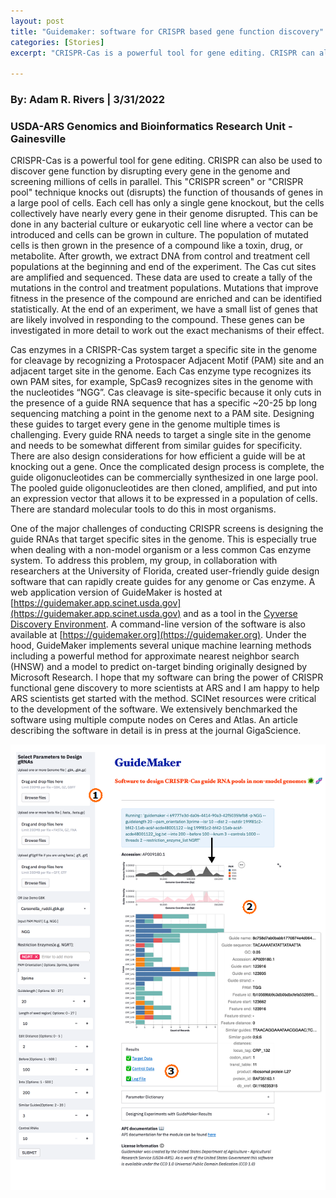 ```yaml
---
layout: post
title: "Guidemaker: software for CRISPR based gene function discovery"
categories: [Stories]
excerpt: "CRISPR-Cas is a powerful tool for gene editing. CRISPR can also be used to discover gene function by disrupting every gene in the genome and screening millions of cells in parallel."

---
```

### By:  Adam R. Rivers  |  3/31/2022
### USDA-ARS Genomics and Bioinformatics Research Unit - Gainesville

CRISPR-Cas is a powerful tool for gene editing. CRISPR can also be used to discover gene function by disrupting every gene in the genome and screening millions of cells in parallel. This "CRISPR screen" or "CRISPR pool" technique knocks out (disrupts) the function of thousands of genes in a large pool of cells. Each cell has only a single gene knockout, but the cells collectively have nearly every gene in their genome disrupted. This can be done in any bacterial culture or eukaryotic cell line where a vector can be introduced and cells can be grown in culture. The population of mutated cells is then grown in the presence of a compound like a toxin, drug, or metabolite. After growth, we extract DNA from control and treatment cell populations at the beginning and end of the experiment. The Cas cut sites are amplified and sequenced. These data are used to create a tally of the mutations in the control and treatment populations. Mutations that improve fitness in the presence of the compound are enriched and can be identified statistically. At the end of an experiment, we have a small list of genes that are likely involved in responding to the compound. These genes can be investigated in more detail to work out the exact mechanisms of their effect.

Cas enzymes in a CRISPR-Cas system target a specific site in the genome for cleavage by recognizing a Protospacer Adjacent Motif (PAM) site and an adjacent target site in the genome. Each Cas enzyme type recognizes its own PAM sites, for example, SpCas9 recognizes sites in the genome with the nucleotides “NGG”. Cas cleavage is site-specific because it only cuts in the presence of a guide RNA sequence that has a specific ~20-25 bp long sequencing matching a point in the genome next to a PAM site. Designing these guides to target every gene in the genome multiple times is challenging. Every guide RNA needs to target a single site in the genome and needs to be somewhat different from similar guides for specificity. There are also design considerations for how efficient a guide will be at knocking out a gene. Once the complicated design process is complete, the guide oligonucleotides can be commercially synthesized in one large pool. The pooled guide oligonucleotides are then cloned, amplified, and put into an expression vector that allows it to be expressed in a population of cells. There are standard molecular tools to do this in most organisms.  

One of the major challenges of conducting CRISPR screens is designing the guide RNAs that target specific sites in the genome. This is especially true when dealing with a non-model organism or a less common Cas enzyme system. To address this problem, my group, in collaboration with researchers at the University of Florida, created user-friendly guide design software that can rapidly create guides for any genome or Cas enzyme. A web application version of GuideMaker is hosted at [https://guidemaker.app.scinet.usda.gov](https://guidemaker.app.scinet.usda.gov) and as a tool in the [Cyverse Discovery Environment](https://de.cyverse.org/apps). A command-line version of the software is also available at [https://guidemaker.org](https://guidemaker.org). Under the hood, GuideMaker implements several unique machine learning methods including a powerful method for approximate nearest neighbor search (HNSW) and a model to predict on-target binding originally  designed by Microsoft Research. I hope that my software can bring the power of CRISPR functional gene discovery to more scientists at ARS and I am happy to help ARS scientists get started with the method. SCINet resources were critical to the development of the software. We extensively benchmarked the software using multiple compute nodes on Ceres and Atlas. An article describing the software in detail is in press at the journal GigaScience.

![Images of the GuideMaker User Interface and results display](/assets/img/guidemaker-form.png)